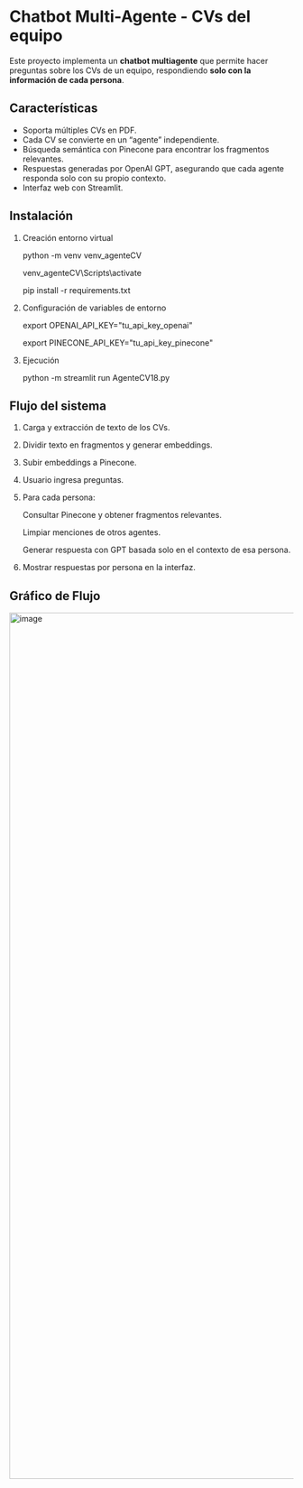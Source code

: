 # Chatbot Multi-Agente - CVs del equipo

Este proyecto implementa un **chatbot multiagente** que permite hacer preguntas sobre los CVs de un equipo, respondiendo **solo con la información de cada persona**.

## Características

- Soporta múltiples CVs en PDF.
- Cada CV se convierte en un “agente” independiente.
- Búsqueda semántica con Pinecone para encontrar los fragmentos relevantes.
- Respuestas generadas por OpenAI GPT, asegurando que cada agente responda solo con su propio contexto.
- Interfaz web con Streamlit.

## Instalación



1) Creación entorno virtual


    python -m venv venv_agenteCV 

    venv_agenteCV\Scripts\activate 

    pip install -r requirements.txt


2) Configuración de variables de entorno

    export OPENAI_API_KEY="tu_api_key_openai"

    export PINECONE_API_KEY="tu_api_key_pinecone"

3) Ejecución

    python -m streamlit run AgenteCV18.py


## Flujo del sistema

1) Carga y extracción de texto de los CVs.

2) Dividir texto en fragmentos y generar embeddings.

3) Subir embeddings a Pinecone.

4) Usuario ingresa preguntas.

5) Para cada persona:

    Consultar Pinecone y obtener fragmentos relevantes.

    Limpiar menciones de otros agentes.

    Generar respuesta con GPT basada solo en el contexto de esa persona.

6) Mostrar respuestas por persona en la interfaz.

    

## Gráfico de Flujo

<img width="1024" height="1536" alt="image" src="https://github.com/user-attachments/assets/62b36a81-bb57-4903-9d6c-b80d4d97410f" />




